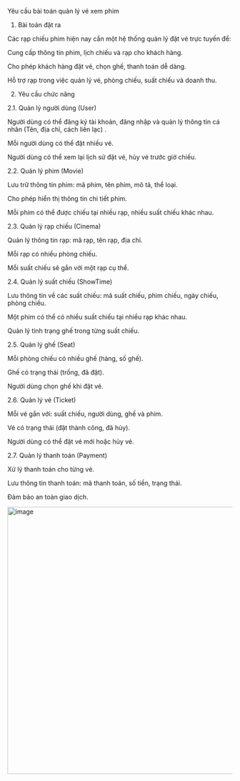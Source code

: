 Yêu cầu bài toán quản lý vé xem phim
1. Bài toán đặt ra

Các rạp chiếu phim hiện nay cần một hệ thống quản lý đặt vé trực tuyến để:

Cung cấp thông tin phim, lịch chiếu và rạp cho khách hàng.

Cho phép khách hàng đặt vé, chọn ghế, thanh toán dễ dàng.

Hỗ trợ rạp trong việc quản lý vé, phòng chiếu, suất chiếu và doanh thu.

2. Yêu cầu chức năng

2.1. Quản lý người dùng (User)

Người dùng có thể đăng ký tài khoản, đăng nhập và quản lý thông tin cá nhân (Tên, địa chỉ, cách liên lạc) .

Mỗi người dùng có thể đặt nhiều vé.

Người dùng có thể xem lại lịch sử đặt vé, hủy vé trước giờ chiếu.

2.2. Quản lý phim (Movie)

Lưu trữ thông tin phim: mã phim, tên phim, mô tả, thể loại.

Cho phép hiển thị thông tin chi tiết phim.

Mỗi phim có thể được chiếu tại nhiều rạp, nhiều suất chiếu khác nhau.

2.3. Quản lý rạp chiếu (Cinema)

Quản lý thông tin rạp: mã rạp, tên rạp, địa chỉ.

Mỗi rạp có nhiều phòng chiếu.

Mỗi suất chiếu sẽ gắn với một rạp cụ thể.

2.4. Quản lý suất chiếu (ShowTime)

Lưu thông tin về các suất chiếu: mã suất chiếu, phim chiếu, ngày chiếu, phòng chiếu.

Một phim có thể có nhiều suất chiếu tại nhiều rạp khác nhau.

Quản lý tình trạng ghế trong từng suất chiếu.

2.5. Quản lý ghế (Seat)

Mỗi phòng chiếu có nhiều ghế (hàng, số ghế).

Ghế có trạng thái (trống, đã đặt).

Người dùng chọn ghế khi đặt vé.

2.6. Quản lý vé (Ticket)

Mỗi vé gắn với: suất chiếu, người dùng, ghế và phim.

Vé có trạng thái (đặt thành công, đã hủy).

Người dùng có thể đặt vé mới hoặc hủy vé.

2.7. Quản lý thanh toán (Payment)

Xử lý thanh toán cho từng vé.

Lưu thông tin thanh toán: mã thanh toán, số tiền, trạng thái.

Đảm bảo an toàn giao dịch.

<img width="795" height="598" alt="image" src="https://github.com/user-attachments/assets/eed9f674-0b87-4d49-903f-5ceafd1f6f37" />
